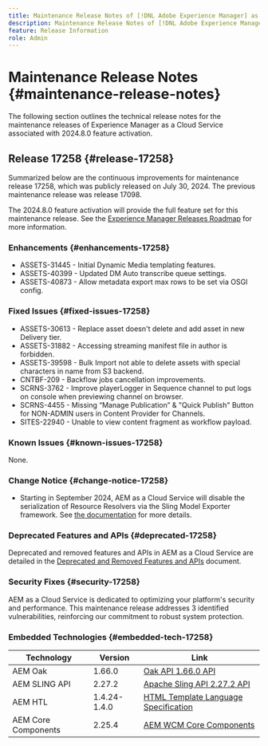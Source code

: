 ```yaml
---
title: Maintenance Release Notes of [!DNL Adobe Experience Manager] as a Cloud Service associated with 2024.8.0 feature activation.
description: Maintenance Release Notes of [!DNL Adobe Experience Manager] as a Cloud Service associated with 2024.8.0 feature activation.
feature: Release Information
role: Admin
---
```

# Maintenance Release Notes {#maintenance-release-notes}

The following section outlines the technical release notes for the maintenance releases of Experience Manager as a Cloud Service associated with 2024.8.0 feature activation.

## Release 17258 {#release-17258}

Summarized below are the continuous improvements for maintenance release 17258, which was publicly released on July 30, 2024. The previous maintenance release was release 17098.

The 2024.8.0 feature activation will provide the full feature set for this maintenance release. See the [Experience Manager Releases Roadmap](https://experienceleague.adobe.com/en/docs/experience-manager-release-information/aem-release-updates/update-releases-roadmap) for more information.

### Enhancements {#enhancements-17258}

* ASSETS-31445 - Initial Dynamic Media templating features.
* ASSETS-40399 - Updated DM Auto transcribe queue settings.
* ASSETS-40873 - Allow metadata export max rows to be set via OSGI config.

### Fixed Issues {#fixed-issues-17258}

* ASSETS-30613 - Replace asset doesn't delete and add asset in new Delivery tier.
* ASSETS-31882 - Accessing streaming manifest file in author is forbidden.
* ASSETS-39598 - Bulk Import not able to delete assets with special characters in name from S3 backend.
* CNTBF-209 -  Backflow jobs cancellation improvements.
* SCRNS-3762 - Improve playerLogger in Sequence channel to put logs on console when previewing channel on browser.
* SCRNS-4455 - Missing “Manage Publication” & "Quick Publish" Button for NON-ADMIN users in Content Provider for Channels.
* SITES-22940 - Unable to view content fragment as workflow payload.

### Known Issues {#known-issues-17258}

None.

### Change Notice {#change-notice-17258}

* Starting in September 2024, AEM as a Cloud Service will disable the serialization of Resource Resolvers via the Sling Model Exporter framework. See [the documentation](/help/implementing/developing/hybrid/disallow-the-serialization-of-resourceresolvers-via-sling-model-exporter.md) for more details.

### Deprecated Features and APIs {#deprecated-17258}

Deprecated and removed features and APIs in AEM as a Cloud Service are detailed in the [Deprecated and Removed Features and APIs](/help/release-notes/deprecated-removed-features.md) document.

### Security Fixes {#security-17258}

AEM as a Cloud Service is dedicated to optimizing your platform's security and performance. This maintenance release addresses 3 identified vulnerabilities, reinforcing our commitment to robust system protection.

### Embedded Technologies {#embedded-tech-17258}

|Technology|Version|Link|
|---|---|---|
|AEM Oak | 1.66.0|[Oak API 1.66.0 API](https://www.javadoc.io/doc/org.apache.jackrabbit/oak-api/1.66.0/index.html)| 
|AEM SLING API | 2.27.2 |[Apache Sling API 2.27.2 API](https://www.javadoc.io/doc/org.apache.sling/org.apache.sling.api/latest/index.html)|
|AEM HTL| 1.4.24-1.4.0 |[HTML Template Language Specification](https://github.com/adobe/htl-spec)|
|AEM Core Components| 2.25.4|[AEM WCM Core Components](https://github.com/adobe/aem-core-wcm-components)|
